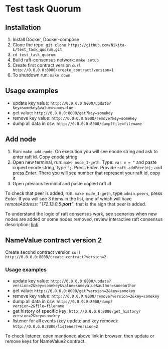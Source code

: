 # Test task Quorum  

## Installation  

1. Install Docker, Docker-compose  
2. Clone the repo: `git clone https://github.com/Nikita-L/test_task_quorum.git`  
3. `cd test_task_quorum`  
4. Build raft-consensus network: `make setup`  
5. Create first contract version `curl http://0.0.0.0:8000/create_contract?version=1`
6. To shutdown run: `make down`  

## Usage examples  

- update key value: `http://0.0.0.0:8000/update?key=somekey&value=somevalue`  
- get value: `http://0.0.0.0:8000/get?key=somekey`  
- remove key value: `http://0.0.0.0:8000/remove?key=somekey`  
- dump all data in csv: `http://0.0.0.0:8000/dump?file=filename`  

## Add node  

1. Run: `make add-node`. On execution you will see enode string and ask to enter raft id. Copy enode string  
2. Open new terminal, run: `make node_1-geth`. Type: `var e = "` and paste copied enode string, type `";`. Press *Enter*. Provide `raft.addPeer(e);` and press *Enter*. There you will see number that represent your raft id, copy it  
3. Open previous terminal and paste copied raft id  

To check that peer is added, run: `make node_1-geth`, type `admin.peers`, press *Enter*. If you will see 3 items in the list, one of which will have *remoteAddress: "172.13.0.5:__port__"*, that is the sign that peer is added.  

To understand the logic of raft consensus work, see scenarios when new nodes are added or some nodes removed, review interactive raft consensus description: [link](http://thesecretlivesofdata.com/raft/)

## NameValue contract version 2  

Create second contract version `curl http://0.0.0.0:8000/create_contract?version=2`

### Usage examples  
- update key value: `http://0.0.0.0:8000/update?version=2&key=somekey&value=somevalue&author=someauthor`  
- get value: `http://0.0.0.0:8000/get?version=2&key=somekey`  
- remove key value: `http://0.0.0.0:8000/remove?version=2&key=somekey`  
- dump all data in csv: `http://0.0.0.0:8000/dump?version=2&file=filename`  
- get history of specific key: `http://0.0.0.0:8000/get_history?version=2&key=somekey`  
- listener for all events (key update and key remove): `http://0.0.0.0:8000/listener?version=2`  

To check listener, open mentioned above link in browser, then update or remove keys for NameValue2 contract.